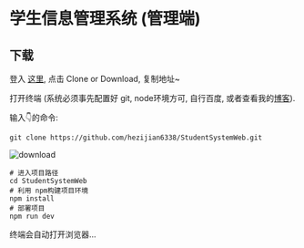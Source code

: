 # 学生信息管理系统 (管理端)

## 下载

登入 [这里](https://github.com/hezijian6338/StudentSystemWeb), 点击 Clone or Download, 复制地址~

打开终端 (系统必须事先配置好 git, node环境方可, 自行百度, 或者查看我的[博客](http://share.dragonsking.cn)).

输入👇的命令:

```shell
git clone https://github.com/hezijian6338/StudentSystemWeb.git 
```

![download](http://photo.dragonsking.cn/2020/05/10/5d2b7b3d105fa.png)

```shell
# 进入项目路径
cd StudentSystemWeb
# 利用 npm构建项目环境
npm install
# 部署项目
npm run dev
```

终端会自动打开浏览器...
